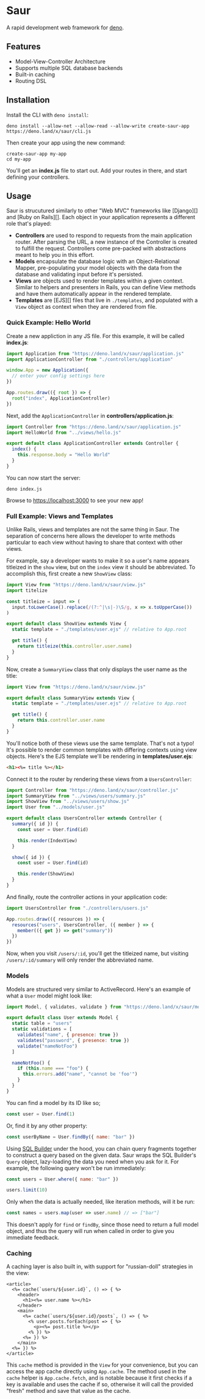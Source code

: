# Saur

A rapid development web framework for [deno][].

## Features

* Model-View-Controller Architecture
* Supports multiple SQL database backends
* Built-in caching
* Routing DSL

## Installation

Install the CLI with `deno install`:

    deno install --allow-net --allow-read --allow-write create-saur-app https://deno.land/x/saur/cli.js

Then create your app using the new command:

    create-saur-app my-app
    cd my-app

You'll get an **index.js** file to start out. Add your routes in there,
and start defining your controllers.

## Usage

Saur is strucutured similarly to other "Web MVC" frameworks like
[Django][] and [Ruby on Rails][]. Each object in your application
represents a different role that's played:

- **Controllers** are used to respond to requests from the main
  application router. After parsing the URL, a new instance of the
  Controller is created to fulfill the request. Controllers come
  pre-packed with abstractions meant to help you in this effort.
- **Models** encapsulate the database logic with an Object-Relational
  Mapper, pre-populating your model objects with the data from the
  database and validating input before it's persisted.
- **Views** are objects used to render templates within a given context.
  Similar to helpers and presenters in Rails, you can define View
  methods and have them automatically appear in the rendered template.
- **Templates** are [EJS][] files that live in `./templates`, and
  populated with a `View` object as context when they are rendered from
  file.

### Quick Example: Hello World

Create a new appliction in any JS file. For this example, it will be
called **index.js**:

```javascript
import Application from "https://deno.land/x/saur/application.js"
import ApplicationController from "./controllers/application"

window.App = new Application({
  // enter your config settings here
})

App.routes.draw(({ root }) => {
  root("index", ApplicationController)
})
```

Next, add the `ApplicationController` in **controllers/application.js**:

```javascript
import Controller from "https://deno.land/x/saur/application.js"
import HelloWorld from "../views/hello.js"

export default class ApplicationController extends Controller {
  index() {
    this.response.body = "Hello World"
  }
}
```

You can now start the server:

```
deno index.js
```

Browse to <https://localhost:3000> to see your new app!

### Full Example: Views and Templates

Unlike Rails, views and templates are not the same thing in Saur. The
separation of concerns here allows the developer to write methods
particular to each view without having to share that context with other
views.

For example, say a developer wants to make it so a user's name appears
titleized in the `show` view, but on the `index` view it should be
abbreviated. To accomplish this, first create a new `ShowView` class:

```javascript
import View from "https://deno.land/x/saur/view.js"
import titelize

const titleize = input => (
  input.toLowerCase().replace(/(?:^|\s|-)\S/g, x => x.toUpperCase())
)

export default class ShowView extends View {
  static template = "./templates/user.ejs" // relative to App.root

  get title() {
    return titleize(this.controller.user.name)
  }
}
```

Now, create a `SummaryView` class that only displays the user name as
the title:

```javascript
import View from "https://deno.land/x/saur/view.js"

export default class SummaryView extends View {
  static template = "./templates/user.ejs" // relative to App.root

  get title() {
    return this.controller.user.name
  }
}
```

You'll notice both of these views use the same template. That's not a
typo! It's possible to render common templates with differing contexts
using view objects. Here's the EJS template we'll be rendering in
**templates/user.ejs**:

```html
<h1><%= title %></h1>
```

Connect it to the router by rendering these views from a
`UsersController`:

```javascript
import Controller from "https://deno.land/x/saur/controller.js"
import SummaryView from "../views/users/summary.js"
import ShowView from "../views/users/show.js"
import User from "../models/user.js"

export default class UsersController extends Controller {
  summary({ id }) {
    const user = User.find(id)

    this.render(IndexView)
  }

  show({ id }) {
    const user = User.find(id)

    this.render(ShowView)
  }
}
```

And finally, route the controller actions in your application code:

```javascript
import UsersController from "./controllers/users.js"

App.routes.draw(({ resources }) => {
  resources("users", UsersController, ({ member } => {
    member(({ get }) => get("summary"))
  })
})
```

Now, when you visit `/users/:id`, you'll get the titleized name, but
visiting `/users/:id/summary` will only render the abbreviated name.

### Models

Models are structured very similar to ActiveRecord. Here's an example of
what a `User` model might look like:

```javascript
import Model, { validates, validate } from "https://deno.land/x/saur/model.js"

export default class User extends Model {
  static table = "users"
  static validations = [
    validates("name", { presence: true })
    validates("password", { presence: true })
    validate("nameNotFoo")
  ]

  nameNotFoo() {
    if (this.name === "foo") {
      this.errors.add("name", "cannot be 'foo'")
    }
  }
}
```

You can find a model by its ID like so;

```javascript
const user = User.find(1)
```

Or, find it by any other property:

```javascript
const userByName = User.findBy({ name: "bar" })
```

Using [SQL Builder][] under the hood, you can chain query fragments
together to construct a query based on the given data. Saur wraps the
SQL Builder's `Query` object, lazy-loading the data you need when you
ask for it. For example, the following query won't be run immediately:

```javascript
const users = User.where({ name: "bar" })

users.limit(10)
```

Only when the data is actually needed, like iteration methods, will it be run:

```javascript
const names = users.map(user => user.name) // => ["bar"]
```

This doesn't apply for `find` or `findBy`, since those need to return a
full model object, and thus the query will run when called in order to
give you immediate feedback.

### Caching

A caching layer is also built in, with support for "russian-doll"
strategies in the view:

```
<article>
  <%= cache(`users/${user.id}`, () => { %>
    <header>
      <h1><%= user.name %></h1>
    </header>
    <main>
      <%= cache(`users/${user.id}/posts`, () => { %>
        <% user.posts.forEach(post => { %>
          <p><%= post.title %></p>
        <% }) %>
      <%= }) %>
    </main>
  <%= }) %>
</article>
```

This `cache` method is provided in the `View` for your convenience, but
you can access the app cache directly using `App.cache`. The method used
in the `cache` helper is `App.cache.fetch`, and is notable because it
first checks if a key is available and uses the cache if so, otherwise
it will call the provided "fresh" method and save that value as the
cache.

[deno]: https://deno.land
[SQL Builder]: https://github.com/manyuanrong/sql-builder
